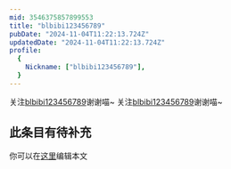 ```yaml
---
mid: 3546375857899553
title: "blbibi123456789"
pubDate: "2024-11-04T11:22:13.724Z"
updatedDate: "2024-11-04T11:22:13.724Z"
profile:
  {
    Nickname: ["blbibi123456789"],
  }
---
```


关注[blbibi123456789](https://space.bilibili.com/3546375857899553)谢谢喵~ 关注[blbibi123456789](https://space.bilibili.com/3546375857899553)谢谢喵~

## 此条目有待补充
你可以在[这里](https://github.com/Yuhanawa/VTuber.ICU/edit/master/src/content/v/blbibi123456789/index.md)编辑本文
